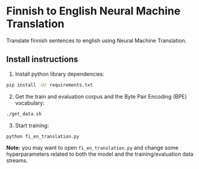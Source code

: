 # Finnish to English Neural Machine Translation
Translate finnish sentences to english using Neural Machine Translation.

## Install instructions
1. Install python library dependencies:
```bash
pip install -Ur requirements.txt
```

2. Get the train and evaluation corpus and the Byte Pair Encoding (BPE) vocabulary:
```bash
./get_data.sh
```

3. Start training:
```bash
python fi_en_translation.py
```
**Note:** you may want to open `fi_en_translation.py` and change some hyperparameters related to both the model and the training/evaluation data streams.
